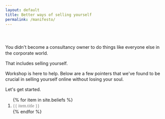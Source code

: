 ```yaml
---
layout: default
title: Better ways of selling yourself
permalink: /manifesto/
---
```


<style>
.manifesto {

}
.manifesto a {
	color: #717171;
	font-family: Georgia;
	font-weight: 200;
	text-decoration: none;
}
.manifesto a:hover {
	color: #555;
}
</style>

<div markdown="1" style="max-width: 550px; margin: 0 auto 2em; padding: 2em 0; line-height: 1.3;">
	
You didn't become a consultancy owner to do things like everyone else in the corporate world.

That includes selling yourself.

Workshop is here to help. Below are a few pointers that we've found to be crucial in selling yourself online without losing your soul. 

Let's get started.

<!--


<span style="font-family:Georgia; color:#717171;"><em>How to sell your service better by <a href="/" style="color:#333;">Workshop</a></em></span>-->

<ol class="manifesto">
	{% for item in site.beliefs %}
		<li><a href="{{ item.url }}">{{ item.title }}</a></li>
	{% endfor %}
</ol>

</div>